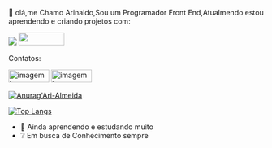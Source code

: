 👋 olá,me Chamo Arinaldo,Sou um Programador Front End,Atualmendo estou aprendendo e criando projetos com:

<img src="https://img.shields.io/badge/HTML5-E34F26?style=for-the-badge&logo=html5&logoColor=white alt=logo html"/>
<img src= "https://img.shields.io/badge/CSS3-1572B6?style=for-the-badge&logo=css3&logoColor=white alt=logo css" width="90px" height="25px"/>

Contatos:

<img src="https://img.shields.io/badge/Instagram-E4405F?style=for-the-badge&logo=instagram&logoColor=white" alt="imagem logo" width="80px" height="25px"/>
<img src="https://img.shields.io/badge/LinkedIn-0077B5?style=for-the-badge&logo=linkedin&logoColor=white" alt="imagem logo" width="80px" height="25px"/>


[![Anurag'Ari-Almeida](https://github-readme-stats.vercel.app/api?username=Ari-Almeida)](https://github.com/anuraghazra/github-readme-stats)


[![Top Langs](https://github-readme-stats.vercel.app/api/top-langs/?username=Ari-Almeida)](https://github.com/anuraghazra/github-readme-stats)
- 🏃 Ainda aprendendo e estudando muito
- ❔ Em busca de Conhecimento sempre


<!---
Ari-Almeida/Ari-Almeida is a ✨ special ✨ repository because its `README.md` (this file) appears on your GitHub profile.
You can click the Preview link to take a look at your changes.
--->
